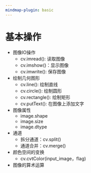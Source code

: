 ```yaml
---
mindmap-plugin: basic
---
```

# 基本操作
- 图像IO操作
	- cv.imread(): 读取图像
	- cv.imshow()：显示图像
	- cv.imwrite(): 保存图像
- 绘制几何图形
	- cv.line(): 绘制直线
	- cv.circle(): 绘制圆形
	- cv.rectangle(): 绘制矩形
	- cv.putText(): 在图像上添加文字
- 图像属性
	- image.shape
	- image.size
	- image.dtype
- 通道
	- 拆分通道：cv.split()
	- 通道合并：cv.merge()
- 颜色空间的变换
	- cv.cvtColor(input_image，flag)
- 图像的算术运算